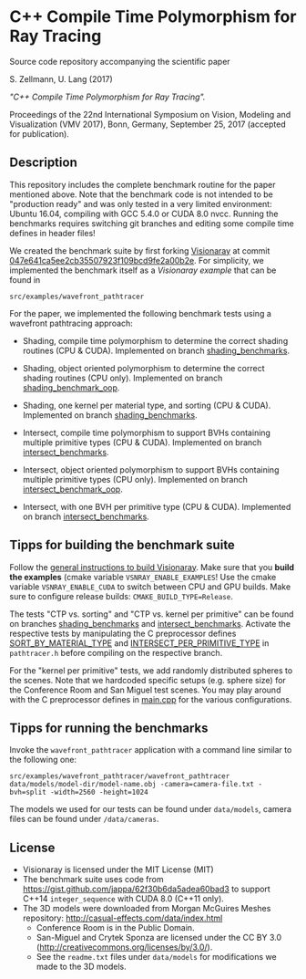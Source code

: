 C++ Compile Time Polymorphism for Ray Tracing
=============================================

Source code repository accompanying the scientific paper

S. Zellmann, U. Lang (2017)

_"C++ Compile Time Polymorphism for Ray Tracing"._

Proceedings of the 22nd International Symposium on Vision, Modeling and Visualization (VMV 2017), Bonn, Germany, September 25, 2017 (accepted for publication).

Description
-----------

This repository includes the complete benchmark routine for the paper mentioned above. Note that the benchmark code is not intended to be "production ready" and was only tested in a very limited environment: Ubuntu 16.04, compiling with GCC 5.4.0 or CUDA 8.0 nvcc. Running the benchmarks requires switching git branches and editing some compile time defines in header files!

We created the benchmark suite by first forking [Visionaray][1] at commit [047e641ca5ee2cb35507923f109bcd9fe2a00b2e][2]. For simplicity, we implemented the benchmark itself as a _Visionaray example_ that can be found in

```src/examples/wavefront_pathtracer```

For the paper, we implemented the following benchmark tests using a wavefront pathtracing approach:
- Shading, compile time polymorphism to determine the correct shading routines (CPU & CUDA).
  Implemented on branch [shading_benchmarks][3].

- Shading, object oriented polymorphism to determine the correct shading routines (CPU only).
  Implemented on branch [shading_benchmark_oop][4].

- Shading, one kernel per material type, and sorting (CPU & CUDA).
  Implemented on branch [shading_benchmarks][3].

- Intersect, compile time polymorphism to support BVHs containing multiple primitive types (CPU & CUDA).
  Implemented on branch [intersect_benchmarks][5].

- Intersect, object oriented polymorphism to support BVHs containing multiple primitive types (CPU only).
  Implemented on branch [intersect_benchmark_oop][6].

- Intersect, with one BVH per primitive type (CPU & CUDA).
  Implemented on branch [intersect_benchmarks][5].
  
Tipps for building the benchmark suite
--------------------------------------

Follow the [general instructions to build Visionaray][7]. Make sure that you **build the examples** (cmake variable ```VSNRAY_ENABLE_EXAMPLES```! Use the cmake variable ```VSNRAY_ENABLE_CUDA``` to switch between CPU and GPU builds. Make sure to configure release builds: ```CMAKE_BUILD_TYPE=Release```.

The tests "CTP vs. sorting" and "CTP vs. kernel per primitive" can be found on branches [shading_benchmarks][3] and [intersect_benchmarks][5]. Activate the respective tests by manipulating the C preprocessor defines [SORT_BY_MATERIAL_TYPE][8] and [INTERSECT_PER_PRIMITIVE_TYPE][9] in ```pathtracer.h``` before compiling on the respective branch.

For the "kernel per primitive" tests, we add randomly distributed spheres to the scenes. Note that we hardcoded specific setups (e.g. sphere size) for the Conference Room and San Miguel test scenes. You may play around with the C preprocessor defines in [main.cpp][10] for the various configurations.

Tipps for running the benchmarks
--------------------------------

Invoke the ```wavefront_pathtracer``` application with a command line similar to the following one:

```
src/examples/wavefront_pathtracer/wavefront_pathtracer data/models/model-dir/model-name.obj -camera=camera-file.txt -bvh=split -width=2560 -height=1024
```

The models we used for our tests can be found under ```data/models```, camera files can be found under ```/data/cameras```.

License
-------

* Visionaray is licensed under the MIT License (MIT)
* The benchmark suite uses code from https://gist.github.com/jappa/62f30b6da5adea60bad3 to support C++14 ```integer_sequence``` with CUDA 8.0 (C++11 only).
* The 3D models were downloaded from Morgan McGuires Meshes repository: http://casual-effects.com/data/index.html
  - Conference Room is in the Public Domain.
  - San-Miguel and Crytek Sponza are licensed under the CC BY 3.0 (http://creativecommons.org/licenses/by/3.0/).
  - See the ```readme.txt``` files under ```data/models``` for modifications we made to the 3D models.

[1]:    https://github.com/szellmann/visionaray
[2]:    https://github.com/szellmann/visionaray/commit/047e641ca5ee2cb35507923f109bcd9fe2a00b2e
[3]:    https://github.com/ukoeln-vis/ctpperf/tree/shading_benchmarks
[4]:    https://github.com/ukoeln-vis/ctpperf/tree/shading_benchmark_oop
[5]:    https://github.com/ukoeln-vis/ctpperf/tree/intersect_benchmarks
[6]:    https://github.com/ukoeln-vis/ctpperf/tree/intersect_benchmark_oop
[7]:    https://github.com/szellmann/visionaray/wiki/Getting-started
[8]:    https://github.com/ukoeln-vis/ctpperf/blob/shading_benchmarks/src/examples/wavefront_pathtracer/pathtracer.h#L10
[9]:    https://github.com/ukoeln-vis/ctpperf/blob/intersect_benchmarks/src/examples/wavefront_pathtracer/pathtracer.h#L11
[10]:   https://github.com/ukoeln-vis/ctpperf/blob/intersect_benchmarks/src/examples/wavefront_pathtracer/main.cpp#L664
